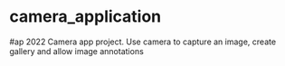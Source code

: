 # camera_application
#ap 2022
Camera app project.
Use camera to capture an image, create gallery and allow image annotations 